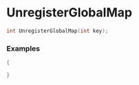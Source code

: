 # UnregisterGlobalMap

```cpp - C++
int UnregisterGlobalMap(int key);
```

### Examples
```cpp - C++
{

}
```
